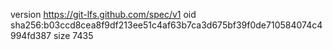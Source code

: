 version https://git-lfs.github.com/spec/v1
oid sha256:b03ccd8cea8f9df213ee51c4af63b7ca3d675bf39f0de710584074c4994fd387
size 7435
